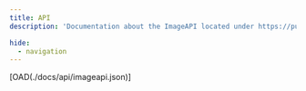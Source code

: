 ```yaml
---
title: API
description: 'Documentation about the ImageAPI located under https://purrbot.site/api'

hide:
  - navigation
---
```


[OAD(./docs/api/imageapi.json)]